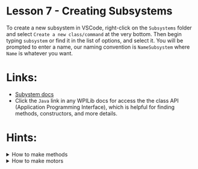 # Lesson 7 - Creating Subsystems

To create a new subsystem in VSCode, right-click on the `Subsystems` folder and select `Create a new class/command` at the very bottom. Then begin typing `subsystem` or find it in the list of options, and select it. You will be prompted to enter a name, our naming convention is `NameSubsystem` where `Name` is whatever you want. 

# Links:
- [Subystem docs](https://docs.wpilib.org/en/stable/docs/software/commandbased/subsystems.html)
- Click the `Java` link in any WPILib docs for access the the class API (Application Programming Interface), which is helpful for finding methods, constructors, and more details.
  
# Hints:

<details><summary>How to make methods</summary>

- Write `public int myMethod(double number, String name){}` to create a method named `myMethod` that returns an `int`, and takes a `double` and a `String` as parameters. You can switch out the return type, name, and parameters based on the application. Keep in mind you can have `void` as the return type if you don't want any return value.

</details>

<details><summary>How to make motors</summary>

- Write `private WPI_TalonFX name = new WPI_TalonFX(CANID);` to create a new motor with a given CAN ID. Make sure to write this code at the very top of the subsystem class, above the constructor, but still inside the first set of braces. You can do this for any 

</details>
